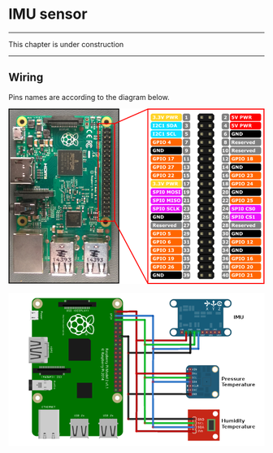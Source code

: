 # IMU sensor
---

This chapter is under construction

---
## Wiring

Pins names are according to the diagram below.

![](RP2_Pinout.png)

![](I2C_sensors.png)